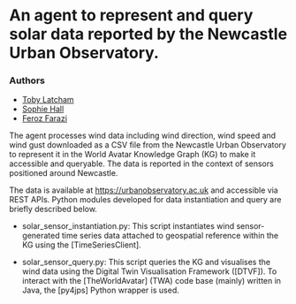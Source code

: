 # An agent to represent and query solar data reported by the Newcastle Urban Observatory.
### Authors
* [Toby Latcham](tjl47@cam.ac.uk)
* [Sophie Hall](sh2000@cam.ac.uk)
* [Feroz Farazi](msff2@cam.ac.uk)

The agent processes wind data including wind direction, wind speed and wind gust downloaded as a CSV file from the Newcastle Urban Observatory to represent it in the World Avatar Knowledge Graph (KG) to make it accessible and queryable. The data is reported in the context of sensors positioned around Newcastle.

The data is available at https://urbanobservatory.ac.uk and accessible via REST APIs. Python modules developed for data instantiation and query are briefly described below.

* solar_sensor_instantiation.py: This script instantiates wind sensor-generated time series data attached to geospatial reference within the KG using the [TimeSeriesClient].

* solar_sensor_query.py: This script queries the KG and visualises the wind data using the Digital Twin Visualisation Framework ([DTVF]). To interact with the [TheWorldAvatar] (TWA) code base (mainly) written in Java, the [py4jps] Python wrapper is used.
